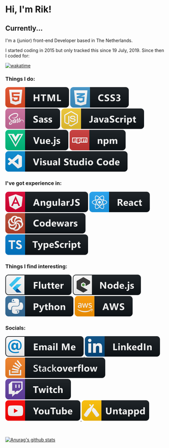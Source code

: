 # Hi, I'm Rik!

## Currently...

I'm a (junior) front-end Developer based in The Netherlands.

I started coding in 2015 but only tracked this since 19 July, 2019. Since then I coded for:

[![wakatime](https://wakatime.com/badge/user/71e5d3a3-4804-4d91-bc06-aad779be2494.svg)](https://wakatime.com/@71e5d3a3-4804-4d91-bc06-aad779be2494)

### Things I do:

<div>
    <span>
        <img src="https://raw.githubusercontent.com/RikLamers/RikLamers/master/svg/dev/languages/html.svg" alt="HTML5" />
    </span>
    <span>
        <img src="https://raw.githubusercontent.com/RikLamers/RikLamers/master/svg/dev/languages/css3.svg" alt="CSS3" />
    </span>
</div>

<div>
    <span>
        <img src="https://raw.githubusercontent.com/RikLamers/RikLamers/master/svg/dev/languages/sass.svg" alt="SASS" />
    </span>
    </span>
        <img src="https://raw.githubusercontent.com/RikLamers/RikLamers/master/svg/dev/languages/js.svg" alt="JS" />
    </span>
</div>

<div>
    <span>
        <img src="https://raw.githubusercontent.com/RikLamers/RikLamers/master/svg/dev/frameworks/vue.svg" alt="Vue" />
    </span>
    <span>
        <img src="https://raw.githubusercontent.com/RikLamers/RikLamers/master/svg/dev/services/npm.svg" alt="NPM" />
    </span>
</div>

<div>
    <span>
        <img src="https://raw.githubusercontent.com/RikLamers/RikLamers/master/svg/dev/tools/visualstudio_code.svg" alt="VS Code" />
    </span>
</div>


### I've got experience in:

<div>
    <span>
        <img src="https://raw.githubusercontent.com/RikLamers/RikLamers/master/svg/dev/frameworks/angular.svg" alt="Angular" />
    </span>
    <span>
        <img src="https://raw.githubusercontent.com/RikLamers/RikLamers/master/svg/dev/frameworks/react.svg" alt="React" />
    </span>
</div>

<div>
    <span>
        <img src="https://raw.githubusercontent.com/RikLamers/RikLamers/master/svg/dev/services/codewars.svg" alt="Codewars" />
    </span>
    <span>
        <img src="https://raw.githubusercontent.com/RikLamers/RikLamers/master/svg/dev/languages/ts.svg" alt="TS" />
    </span>
</div>


### Things I find interesting:

<div>
    <span>
        <img src="https://raw.githubusercontent.com/RikLamers/RikLamers/master/svg/dev/frameworks/flutter.svg" alt="Flutter" />
    </span>
    <span>
        <img src="https://raw.githubusercontent.com/RikLamers/RikLamers/master/svg/dev/frameworks/nodejs_larger.svg" alt="Node.js" />
    </span>
</div>

<div>
    <span>
        <img src="https://raw.githubusercontent.com/RikLamers/RikLamers/master/svg/dev/languages/python.svg" alt="Python" />
    </span>
    <span>
        <img src="https://raw.githubusercontent.com/RikLamers/RikLamers/master/svg/dev/services/aws.svg" alt="AWS" />
    </span>
</div>


### Socials:

<div>
    <a href="#" target="_blank">
        <img src="https://raw.githubusercontent.com/RikLamers/RikLamers/master/svg/social/email_me.svg" alt="e-mail" />
    </a>
    <a href="https://www.linkedin.com/in/rik-lamers-9332a8a9/" target="_blank">
        <img src="https://raw.githubusercontent.com/RikLamers/RikLamers/master/svg/social/linkedin.svg" alt="LinkedIn" />
    </a>
</div>

<div>
    <a href="#" target="_blank">
        <img src="https://raw.githubusercontent.com/RikLamers/RikLamers/master/svg/social/stackoverflow.svg" alt="StackOverflow" />
    </a>
    <a href="#" target="_blank">
        <img src="https://raw.githubusercontent.com/RikLamers/RikLamers/master/svg/streaming/twitch.svg" alt="Twitch" />
    </a>
</div>

<div>
    <a href="#" target="_blank">
        <img src="https://raw.githubusercontent.com/RikLamers/RikLamers/master/svg/streaming/youtube.svg" alt="YouTube" />
    </a>
    <a href="#" target="_blank">
        <img src="https://raw.githubusercontent.com/RikLamers/RikLamers/master/svg/social/untappd.svg" alt="untappd" />
    </a>
</div>

<br />
<br />

<!-- Follow my blogposts on dev.to:
<a href="#" target="_blank">
    <img src="https://raw.githubusercontent.com/RikLamers/RikLamers/master/svg/blogs/devto.svg" alt="ddev.to" />
</a> -->

[![Anurag's github stats](https://github-readme-stats.vercel.app/api?username=RikLamers)](https://github.com/anuraghazra/github-readme-stats)

<!--
**RikLamers/RikLamers** is a ✨ _special_ ✨ repository because its `README.md` (this file) appears on your GitHub profile.

Here are some ideas to get you started:

- 🔭 I’m currently working on ...
- 🌱 I’m currently learning ...
- 👯 I’m looking to collaborate on ...
- 🤔 I’m looking for help with ...
- 💬 Ask me about ...
- 📫 How to reach me: ...
- 😄 Pronouns: ...
- ⚡ Fun fact: ...
-->
